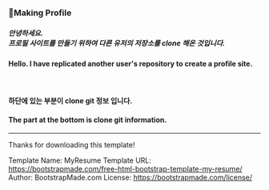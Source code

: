 <p align="center">
  <h3>🚀Making Profile</h3>
</p>

<p align="center">
<h5>안녕하세요.<br>프로필 사이트를 만들기 위하여 다른 유저의 저장소를 clone 해온 것입니다.</h5>
<h4>Hello. I have replicated another user's repository to create a profile site.</h4>
</p>
<br>
<h4>하단에 있는 부분이 clone git 정보 입니다.</h4>
<h4>The part at the bottom is clone git information.</h4>
<hr>


Thanks for downloading this template!

Template Name: MyResume
Template URL: https://bootstrapmade.com/free-html-bootstrap-template-my-resume/
Author: BootstrapMade.com
License: https://bootstrapmade.com/license/
